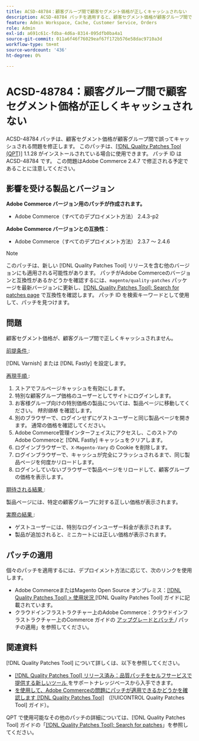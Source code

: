 ```yaml
---
title: ACSD-48784：顧客グループ間で顧客セグメント価格が正しくキャッシュされない
description: ACSD-48784 パッチを適用すると、顧客セグメント価格が顧客グループ間で誤ってキャッシュされるAdobe Commerceの問題を修正できます。
feature: Admin Workspace, Cache, Customer Service, Orders
role: Admin
exl-id: a691c61c-fdba-4d6a-8314-095dfb0ba4a1
source-git-commit: 011a6f46f76029eaf67f172b576e58dac9710a3d
workflow-type: tm+mt
source-wordcount: '436'
ht-degree: 0%

---
```


# ACSD-48784：顧客グループ間で顧客セグメント価格が正しくキャッシュされない

ACSD-48784 パッチは、顧客セグメント価格が顧客グループ間で誤ってキャッシュされる問題を修正します。 このパッチは、[[!DNL Quality Patches Tool (QPT)]](https://experienceleague.adobe.com/en/docs/commerce-operations/tools/quality-patches-tool/quality-patches-tool-to-self-serve-quality-patches) 1.1.28 がインストールされている場合に使用できます。 パッチ ID は ACSD-48784 です。 この問題はAdobe Commerce 2.4.7 で修正される予定であることに注意してください。

## 影響を受ける製品とバージョン

**Adobe Commerce バージョン用のパッチが作成されます。**

* Adobe Commerce（すべてのデプロイメント方法） 2.4.3-p2

**Adobe Commerce バージョンとの互換性：**

* Adobe Commerce（すべてのデプロイメント方法） 2.3.7 ～ 2.4.6

>[!NOTE]
>
>このパッチは、新しい [!DNL Quality Patches Tool] リリースを含む他のバージョンにも適用される可能性があります。 パッチがAdobe Commerceのバージョンと互換性があるかどうかを確認するには、`magento/quality-patches` パッケージを最新バージョンに更新し、[[!DNL Quality Patches Tool]: Search for patches page](https://experienceleague.adobe.com/tools/commerce-quality-patches/index.html) で互換性を確認します。 パッチ ID を検索キーワードとして使用して、パッチを見つけます。

## 問題

顧客セグメント価格が、顧客グループ間で正しくキャッシュされません。

<u> 前提条件 </u>:

[!DNL Varnish] または [!DNL Fastly] を設定します。

<u> 再現手順 </u>:

1. ストアでフルページキャッシュを有効にします。
1. 特別な顧客グループ価格のユーザーとしてサイトにログインします。
1. お客様グループ向けの特別価格の製品については、製品ページに移動してください。 *特別価格* を確認します。
1. 別のブラウザーで、ログインせずにゲストユーザーと同じ製品ページを開きます。 通常の価格を確認してください。
1. Adobe Commerce管理インターフェイスにアクセスし、このストアのAdobe Commerceと [!DNL Fastly] キャッシュをクリアします。
1. ログインブラウザーで、`X-Magento-Vary` の Cookie を削除します。
1. ログインブラウザーで、キャッシュが完全にフラッシュされるまで、同じ製品ページを何度かリロードします。
1. ログインしていないブラウザーで製品ページをリロードして、顧客グループの価格を表示します。

<u> 期待される結果 </u>:

製品ページには、特定の顧客グループに対する正しい価格が表示されます。

<u> 実際の結果 </u>:

* ゲストユーザーには、特別なログインユーザー料金が表示されます。
* 製品が追加されると、ミニカートには正しい価格が表示されます。

## パッチの適用

個々のパッチを適用するには、デプロイメント方法に応じて、次のリンクを使用します。

* Adobe CommerceまたはMagento Open Source オンプレミス：[[!DNL Quality Patches Tool] > 使用状況 ](/help/tools/quality-patches-tool/usage.md) [!DNL Quality Patches Tool] ガイドに記載されています。
* クラウドインフラストラクチャー上のAdobe Commerce：クラウドインフラストラクチャー上のCommerce ガイドの [ アップグレードとパッチ ](https://experienceleague.adobe.com/docs/commerce-cloud-service/user-guide/develop/upgrade/apply-patches.html)/ パッチの適用」を参照してください。

## 関連資料

[!DNL Quality Patches Tool] について詳しくは、以下を参照してください。

* [[!DNL Quality Patches Tool]  リリース済み：品質パッチをセルフサービスで提供する新しいツール ](https://experienceleague.adobe.com/en/docs/commerce-operations/tools/quality-patches-tool/quality-patches-tool-to-self-serve-quality-patches) をサポートナレッジベースから入手できます。
* [ を使用して、Adobe Commerceの問題にパッチが適用できるかどうかを確認します  [!DNL Quality Patches Tool]](/help/tools/quality-patches-tool/patches-available-in-qpt/check-patch-for-magento-issue-with-magento-quality-patches.md) （[!UICONTROL Quality Patches Tool] ガイド）。


QPT で使用可能なその他のパッチの詳細については、[!DNL Quality Patches Tool] ガイドの「[[!DNL Quality Patches Tool]: Search for patches](https://experienceleague.adobe.com/tools/commerce-quality-patches/index.html)」を参照してください。
